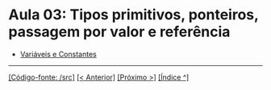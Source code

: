 # Aula 03: Tipos primitivos, ponteiros, passagem por valor e referência 

- [Variáveis e Constantes](../../cpp/1_05_vars_constants_idx.md)



___
[[Código-fonte: /src]](./src)   [[< Anterior]](../aula02/aula02.md) [[Próximo >]](../aula04/aula04.md)  [[Índice ^]](../index.md)


